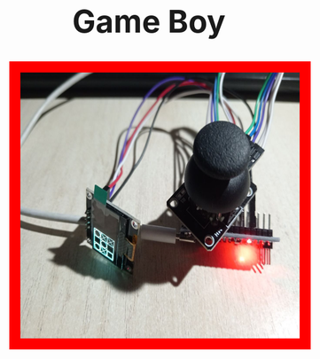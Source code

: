 # **<h1 align="center">Game Boy</h1>**

<p align="center"><img src="Image/Photo The Game Boy.jpg" style="border: 20px solid red; width="640" height="480"></p>
